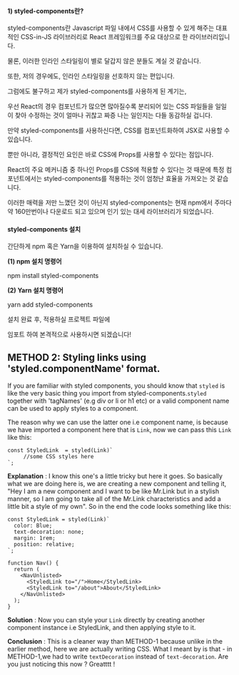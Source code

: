 #### **1) styled-components란?**

styled-components란 Javascript 파일 내에서 CSS를 사용할 수 있게 해주는 대표적인 CSS-in-JS 라이브러리로 React 프레임워크를 주요 대상으로 한 라이브러리입니다.

 

물론, 이러한 인라인 스타일링이 별로 달갑지 않은 분들도 계실 것 같습니다.

또한, 저의 경우에도, 인라인 스타일링을 선호하지 않는 편입니다.

 

그럼에도 불구하고 제가 styled-components를 사용하게 된 계기는,

우선 React의 경우 컴포넌트가 많으면 많아질수록 분리되어 있는 CSS 파일들을 일일이 찾아 수정하는 것이 얼마나 귀찮고 짜증 나는 일인지는 다들 동감하실 겁니다.

만약 styled-components를 사용하신다면, CSS를 컴포넌트화하여 JSX로 사용할 수 있습니다.

뿐만 아니라, 결정적인 요인은 바로 CSS에 Props를 사용할 수 있다는 점입니다.

React의 주요 메커니즘 중 하나인 Props를 CSS에 적용할 수 있다는 것 때문에 특정 컴포넌트에서는 styled-components를 적용하는 것이 엄청난 효율을 가져오는 것 같습니다.

 

이러한 매력을 저만 느꼈던 것이 아닌지 styled-components는 현재 npm에서 주마다 약 160만번이나 다운로드 되고 있으며 인기 있는 대세 라이브러리가 되었습니다.



#### **styled-components 설치**

간단하게 npm 혹은 Yarn을 이용하여 설치하실 수 있습니다.

 

**(1) npm 설치 명령어**

npm install styled-components

 

**(2) Yarn 설치 명령어**

yarn add styled-components

 

설치 완료 후, 적용하실 프로젝트 파일에

임포트 하여 본격적으로 사용하시면 되겠습니다!





## METHOD 2: Styling links using 'styled.componentName' format.

If you are familiar with styled components, you should know that `styled` is like the very basic thing you import from styled-components.`styled` together with 'tagNames' (e.g div or li or h1 etc) or a valid component name can be used to apply styles to a component.

The reason why we can use the latter one i.e component name, is because we have imported a component here that is `Link`, now we can pass this `Link` like this:

```
const StyledLink  = styled(Link)`
     //some CSS styles here
`;
```



**Explanation** : I know this one's a little tricky but here it goes. So basically what we are doing here is, we are creating a new component and telling it, "Hey I am a new component and I want to be like Mr.Link but in a stylish manner, so I am going to take all of the Mr.Link characteristics and add a little bit a style of my own". So in the end the code looks something like this:

```
const StyledLink = styled(Link)`
  color: Blue;
  text-decoration: none;
  margin: 1rem;
  position: relative;
`;

function Nav() {
  return (
    <NavUnlisted>
      <StyledLink to="/">Home</StyledLink>
      <StyledLink to="/about">About</StyledLink>
    </NavUnlisted>
  );
}
```



**Solution** : Now you can style your `Link` directly by creating another component instance i.e StyledLink, and then applying style to it.

**Conclusion** : This is a cleaner way than METHOD-1 because unlike in the earlier method, here we are actually writing CSS. What I meant by is that - in METHOD-1,we had to write `textDecoration` instead of `text-decoration`. Are you just noticing this now ? Greatttt !